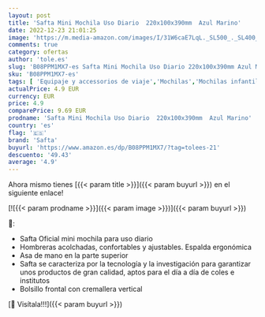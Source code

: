 ```yaml
---
layout: post
title: 'Safta Mini Mochila Uso Diario  220x100x390mm  Azul Marino'
date: 2022-12-23 21:01:25
image: 'https://m.media-amazon.com/images/I/31W6caE7LqL._SL500_._SL400_.jpg'
comments: true
category: ofertas
author: 'tole.es'
slug: 'B08PPM1MX7-es Safta Mini Mochila Uso Diario 220x100x390mm Azul Marino'
sku: 'B08PPM1MX7-es'
tags: [ 'Equipaje y accessorios de viaje','Mochilas','Mochilas infantiles','Moda','mochila','safta','🇪🇸', ]
actualPrice: 4.9 EUR
currency: EUR
price: 4.9
comparePrice: 9.69 EUR
prodname: 'Safta Mini Mochila Uso Diario  220x100x390mm  Azul Marino'
country: 'es'
flag: '🇪🇸'
brand: 'Safta'
buyurl: 'https://www.amazon.es/dp/B08PPM1MX7/?tag=tolees-21'
descuento: '49.43'
average: '4.9'
---
```


Ahora mismo tienes [{{< param title >}}]({{< param buyurl >}}) en el siguiente enlace!

[![{{< param prodname >}}]({{< param image >}})]({{< param buyurl >}})

🔎:

- Safta Oficial mini mochila para uso diario
- Hombreras acolchadas, confortables y ajustables. Espalda ergonómica
- Asa de mano en la parte superior
- Safta se caracteriza por la tecnología y la investigación para garantizar unos productos de gran calidad, aptos para el día a día de coles e institutos
- Bolsillo frontal con cremallera vertical

[🛒 Visítala!!!]({{< param buyurl >}})
